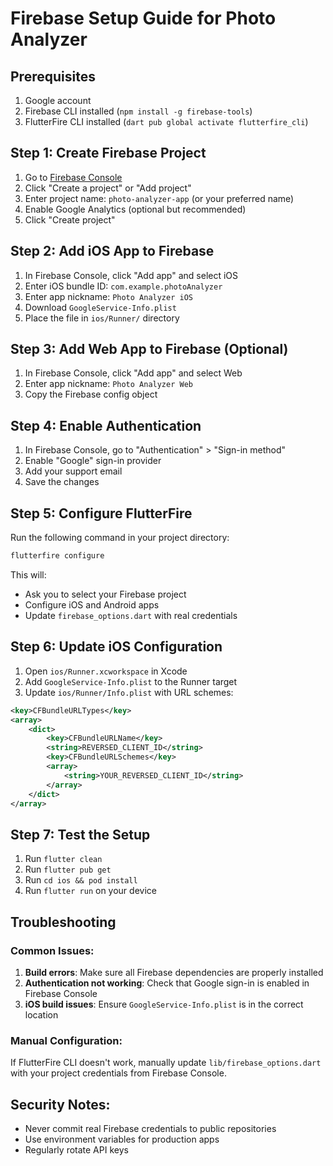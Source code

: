 # Firebase Setup Guide for Photo Analyzer

## Prerequisites
1. Google account
2. Firebase CLI installed (`npm install -g firebase-tools`)
3. FlutterFire CLI installed (`dart pub global activate flutterfire_cli`)

## Step 1: Create Firebase Project

1. Go to [Firebase Console](https://console.firebase.google.com/)
2. Click "Create a project" or "Add project"
3. Enter project name: `photo-analyzer-app` (or your preferred name)
4. Enable Google Analytics (optional but recommended)
5. Click "Create project"

## Step 2: Add iOS App to Firebase

1. In Firebase Console, click "Add app" and select iOS
2. Enter iOS bundle ID: `com.example.photoAnalyzer`
3. Enter app nickname: `Photo Analyzer iOS`
4. Download `GoogleService-Info.plist`
5. Place the file in `ios/Runner/` directory

## Step 3: Add Web App to Firebase (Optional)

1. In Firebase Console, click "Add app" and select Web
2. Enter app nickname: `Photo Analyzer Web`
3. Copy the Firebase config object

## Step 4: Enable Authentication

1. In Firebase Console, go to "Authentication" > "Sign-in method"
2. Enable "Google" sign-in provider
3. Add your support email
4. Save the changes

## Step 5: Configure FlutterFire

Run the following command in your project directory:
```bash
flutterfire configure
```

This will:
- Ask you to select your Firebase project
- Configure iOS and Android apps
- Update `firebase_options.dart` with real credentials

## Step 6: Update iOS Configuration

1. Open `ios/Runner.xcworkspace` in Xcode
2. Add `GoogleService-Info.plist` to the Runner target
3. Update `ios/Runner/Info.plist` with URL schemes:

```xml
<key>CFBundleURLTypes</key>
<array>
    <dict>
        <key>CFBundleURLName</key>
        <string>REVERSED_CLIENT_ID</string>
        <key>CFBundleURLSchemes</key>
        <array>
            <string>YOUR_REVERSED_CLIENT_ID</string>
        </array>
    </dict>
</array>
```

## Step 7: Test the Setup

1. Run `flutter clean`
2. Run `flutter pub get`
3. Run `cd ios && pod install`
4. Run `flutter run` on your device

## Troubleshooting

### Common Issues:
1. **Build errors**: Make sure all Firebase dependencies are properly installed
2. **Authentication not working**: Check that Google sign-in is enabled in Firebase Console
3. **iOS build issues**: Ensure `GoogleService-Info.plist` is in the correct location

### Manual Configuration:
If FlutterFire CLI doesn't work, manually update `lib/firebase_options.dart` with your project credentials from Firebase Console.

## Security Notes:
- Never commit real Firebase credentials to public repositories
- Use environment variables for production apps
- Regularly rotate API keys
